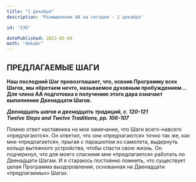 ```yaml
---
title: "1 декабря"
description: "Размышления АА на сегодня - 1 декабря"

id: "336"

datePublished: 2023-05-04
moth: "dekabr"
---
```


## ПРЕДЛАГАЕМЫЕ ШАГИ

**Наш последний Шаг провозглашает, что, освоив Программу всех Шагов, мы
обретаем нечто, называемое духовным пробуждением… Для члена АА подготовка к
получению этого дара означает выполнение Двенадцати Шагов.**

**_Двенадцать шагов и двенадцать традиций, с. 120-121  
Twelve Steps and Twelve Traditions, pp. 106-107_**

Помню ответ наставника на мое замечание, что Шаги всего-навсего
«предлагаются». Он ответил, что они «предлагаются» точно так же, как мне
«предлагается», прыгая с парашютом из самолета, выдернуть кольцо вытяжного
устройства, чтобы спасти свою жизнь. Он подчеркнул, что для моего спасения мне
«предлагается» работать по Двенадцати Шагам. И я стараюсь постоянно помнить,
что существует целая Программа выздоровления, основанная на Двенадцати
«предлагаемых» Шагах.
